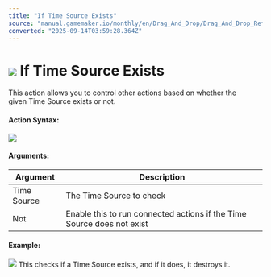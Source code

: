 ```yaml
---
title: "If Time Source Exists"
source: "manual.gamemaker.io/monthly/en/Drag_And_Drop/Drag_And_Drop_Reference/Time_Sources/If_Time_Source_Exists.htm"
converted: "2025-09-14T03:59:28.364Z"
---
```


# ![](../../../assets/Images/Scripting_Reference/Drag_And_Drop/Reference/Time_Sources/Action_Icons/If_Time_Source_Exists.png) If Time Source Exists

This action allows you to control other actions based on whether the given Time Source exists or not.

#### Action Syntax:

![](../../../assets/Images/Scripting_Reference/Drag_And_Drop/Reference/Time_Sources/Action_Syntax/If_TS_Exists.png)

#### Arguments:

| Argument | Description |
| --- | --- |
| Time Source | The Time Source to check |
| Not | Enable this to run connected actions if the Time Source does not exist |

#### Example:

![](../../../assets/Images/Scripting_Reference/Drag_And_Drop/Reference/Time_Sources/Examples/Eg_Destroy_TS.png)
This checks if a Time Source exists, and if it does, it destroys it.
